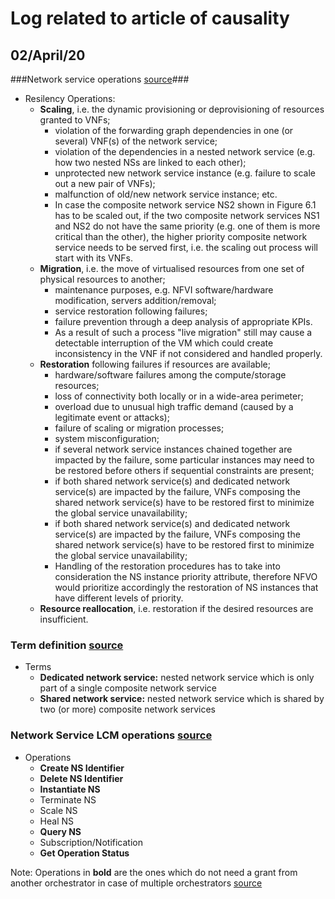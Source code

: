 # Log related to article of causality

## 02/April/20


###Network service operations [source](https://www.etsi.org/deliver/etsi_gr/NFV-REL/001_099/010/03.01.01_60/gr_NFV-REL010v030101p.pdf)###

- Resilency Operations:
	- **Scaling**, i.e. the dynamic provisioning or deprovisioning of resources granted to VNFs;
		- violation of the forwarding graph dependencies in one (or several) VNF(s) of the network service;
		- violation of the dependencies in a nested network service (e.g. how two nested NSs are linked to each other);
		- unprotected new network service instance (e.g. failure to scale out a new pair of VNFs);
		- malfunction of old/new network service instance; etc.
		- In case the composite network service NS2 shown in Figure 6.1 has to be scaled out, if the two composite network services NS1 and NS2 do not have the same priority (e.g. one of them is more critical than the other), the higher priority composite network service needs to be served first, i.e. the scaling out process will start with its VNFs.
 	- **Migration**, i.e. the move of virtualised resources from one set of physical resources to another;
 		- maintenance purposes, e.g. NFVI software/hardware modification, servers addition/removal;
 		- service restoration following failures;
 		-  failure prevention through a deep analysis of appropriate KPIs.
 		- As a result of such a process "live migration" still may cause a detectable interruption of the VM which could
create inconsistency in the VNF if not considered and handled properly.
	 - **Restoration** following failures if resources are available;
	 	- hardware/software failures among the compute/storage resources;
	 	- loss of connectivity both locally or in a wide-area perimeter;
	 	- overload due to unusual high traffic demand (caused by a legitimate event or attacks);
	 	- failure of scaling or migration processes;
	 	- system misconfiguration;
	 	-  if several network service instances chained together are impacted by the failure, some particular instances may need to be restored before others if sequential constraints are present;
	 	- if both shared network service(s) and dedicated network service(s) are impacted by the failure, VNFs composing the shared network service(s) have to be restored first to minimize the global service unavailability;
		- if both shared network service(s) and dedicated network service(s) are impacted by the failure, VNFs composing the shared network service(s) have to be restored first to minimize the global service unavailability;
		- Handling of the restoration procedures has to take into consideration the NS instance priority attribute, therefore NFVO would prioritize accordingly the restoration of NS instances that have different levels of priority.
	 - **Resource reallocation**, i.e. restoration if the desired resources are insufficient.

### Term definition [source](https://www.etsi.org/deliver/etsi_gs/NFV/001_099/003/01.04.01_60/gs_NFV003v010401p.pdf)
- Terms
 	- **Dedicated network service:** nested network service which is only part of a single composite network service
	 - **Shared network service:** nested network service which is shared by two (or more) composite network services
 
### Network Service LCM operations [source](https://docbox.etsi.org/ISG/NFV/Open/Publications_pdf/Specs-Reports/NFV-IFA%20030v3.3.1%20-%20GS%20-%20Multi%20Domain%20MANO%20-%20spec.pdf)
- Operations 
	- **Create NS Identifier** 
	- **Delete NS Identifier**
	- **Instantiate NS**
	- Terminate NS 
	- Scale NS
	- Heal NS
	- **Query NS**
	- Subscription/Notification
	- **Get Operation Status**

Note: Operations in **bold** are the ones which do not need a grant from another orchestrator in case of multiple orchestrators [source](https://www.etsi.org/deliver/etsi_gs/NFV-SOL/001_099/011/03.03.01_60/gs_NFV-SOL011v030301p.pdf)
